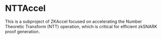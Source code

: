 # NTTAccel

This is a subproject of ZKAccel focused on accelerating the Number Theoretic Transform (NTT) operation, which is critical for efficient zkSNARK proof generation.